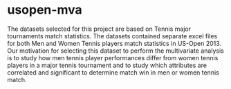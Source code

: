 # usopen-mva
The datasets selected for this project are based on Tennis major tournaments match statistics. The datasets contained separate excel files for both Men and Women Tennis players match statistics in US-Open 2013. Our motivation for selecting this dataset to perform the multivariate analysis is to study how men tennis player performances differ from women tennis players in a major tennis tournament and to study which attributes are correlated and significant to determine match win in men or women tennis match.
